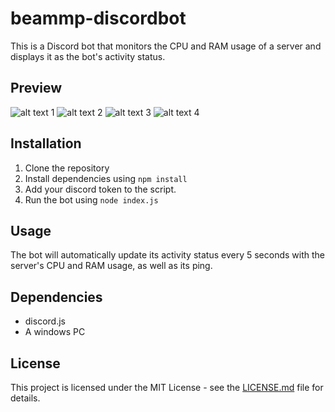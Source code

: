 # beammp-discordbot

This is a Discord bot that monitors the CPU and RAM usage of a server and displays it as the bot's activity status.

## Preview

![alt text 1](https://i.ibb.co/pyL0TF1/image.png) ![alt text 2](https://i.ibb.co/7yvd9ty/image.png)
![alt text 3](https://i.ibb.co/Bt0GMtL/image.png) ![alt text 4](https://i.ibb.co/4F8Y8GR/image.png)

## Installation

1. Clone the repository
2. Install dependencies using `npm install`
3. Add your discord token to the script.
4. Run the bot using `node index.js`

## Usage

The bot will automatically update its activity status every 5 seconds with the server's CPU and RAM usage, as well as its ping.

## Dependencies

- discord.js
- A windows PC

## License

This project is licensed under the MIT License - see the [LICENSE.md](LICENSE.md) file for details.

